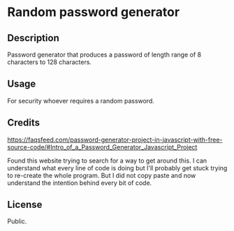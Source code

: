 # Random password generator

## Description

Password generator that produces a password of length range of 8 characters to 128 characters.

## Usage

For security whoever requires a random password.

## Credits

https://faqsfeed.com/password-generator-project-in-javascript-with-free-source-code/#Intro_of_a_Password_Generator_Javascript_Project

Found this website trying to search for a way to get around this. I can understand what every line of code is doing but I'll probably get stuck trying to re-create the whole program. But I did not copy paste and now understand the intention behind every bit of code.

## License

Public.